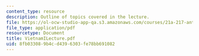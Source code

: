 ```yaml
---
content_type: resource
description: Outline of topics covered in the lecture.
file: https://ol-ocw-studio-app-qa.s3.amazonaws.com/courses/21a-217-anthropology-of-war-and-peace-fall-2004/8fb033089b4cd4396303fe78bb691082_VietnamILecture.pdf
file_type: application/pdf
resourcetype: Document
title: VietnamILecture.pdf
uid: 8fb03308-9b4c-d439-6303-fe78bb691082
---
```

